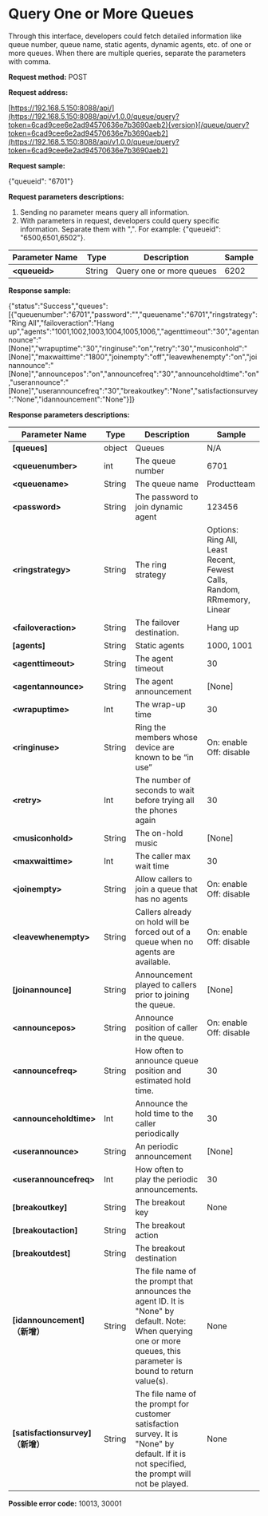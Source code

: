 # Query One or More Queues

Through this interface, developers could fetch detailed information like queue number, queue name, static agents, dynamic agents, etc. of one or more queues. When there are multiple queries, separate the parameters with comma.

**Request method:** POST

**Request address:**

[https://192.168.5.150:8088/api/](https://192.168.5.150:8088/api/v1.0.0/queue/query?token=6cad9cee6e2ad94570636e7b3690aeb2){version}[/queue/query?token=6cad9cee6e2ad94570636e7b3690aeb2](https://192.168.5.150:8088/api/v1.0.0/queue/query?token=6cad9cee6e2ad94570636e7b3690aeb2)

**Request sample:**

{"queueid": "6701"}

**Request parameters descriptions:**

1. Sending no parameter means query all information.
2. With parameters in request, developers could query specific information. Separate them with ",". For example: {"queueid": "6500,6501,6502"}.

| **Parameter Name** | **Type** | **Description** | **Sample** |
| --- | --- | --- | --- |
| **&lt;queueid&gt;** | String | Query one or more queues | 6202 |

**Response sample:**

{"status":"Success","queues":\[{"queuenumber":"6701","password":"","queuename":"6701","ringstrategy":"Ring All","failoveraction":"Hang up","agents":"1001,1002,1003,1004,1005,1006,","agenttimeout":"30","agentannounce":"\[None\]","wrapuptime":"30","ringinuse":"on","retry":"30","musiconhold":"\[None\]","maxwaittime":"1800","joinempty":"off","leavewhenempty":"on","joinannounce":"\[None\]","announcepos":"on","announcefreq":"30","announceholdtime":"on","userannounce":"\[None\]","userannouncefreq":"30","breakoutkey":"None","satisfactionsurvey":"None","idannouncement":"None"}\]}

**Response parameters descriptions:**

| **Parameter Name** | **Type** | **Description** | **Sample** |
| --- | --- | --- | --- |
| **\[queues\]** | object | Queues | N/A |
| **&lt;queuenumber&gt;** | int | The queue number | 6701 |
| **&lt;queuename&gt;** | String | The queue name | Productteam |
| **&lt;password&gt;** | String | The password to join dynamic agent | 123456 |
| **&lt;ringstrategy&gt;** | String | The ring strategy | Options: Ring All, Least Recent, Fewest Calls, Random, RRmemory, Linear |
| **&lt;failoveraction&gt;** | String | The failover destination. | Hang up |
| **\[agents\]** | String | Static agents | 1000, 1001 |
| **&lt;agenttimeout&gt;** | String | The agent timeout | 30 |
| **&lt;agentannounce&gt;** | String | The agent announcement | \[None\] |
| **&lt;wrapuptime&gt;** | Int | The wrap-up time | 30 |
| **&lt;ringinuse&gt;** | String | Ring the members whose device are known to be “in use” | On: enable  Off: disable |
| **&lt;retry&gt;** | Int | The number of seconds to wait before trying all the phones again | 30 |
| **&lt;musiconhold&gt;** | String | The on-hold music | \[None\] |
| **&lt;maxwaittime&gt;** | Int | The caller max wait time | 30 |
| **&lt;joinempty&gt;** | String | Allow callers to join a queue that has no agents | On: enable  Off: disable |
| **&lt;leavewhenempty&gt;** | String | Callers already on hold will be forced out of a queue when no agents are available. | On: enable  Off: disable |
| **\[joinannounce\]** | String | Announcement played to callers prior to joining the queue. | \[None\] |
| **&lt;announcepos&gt;** | String | Announce position of caller in the queue. | On: enable  Off: disable |
| **&lt;announcefreq&gt;** | String | How often to announce queue position and estimated hold time. | 30 |
| **&lt;announceholdtime&gt;** | Int | Announce the hold time to the caller periodically | 30 |
| **&lt;userannounce&gt;** | String | An periodic announcement | \[None\] |
| **&lt;userannouncefreq&gt;** | Int | How often to play the periodic announcements. | 30 |
| **\[breakoutkey\]** | String | The breakout key | None |
| **\[breakoutaction\]** | String | The breakout action |  |
| **\[breakoutdest\]** | String | The breakout destination |  |
| **\[idannouncement\]（新增）** | String | The file name of the prompt that announces the agent ID. It is "None" by default. Note: When querying one or more queues, this parameter is bound to return value\(s\). | None |
| **\[satisfactionsurvey\]（新增）** | String | The file name of the prompt for customer satisfaction survey. It is "None" by default. If it is not specified, the prompt will not be played.  | None |

**Possible error code:** 10013, 30001

